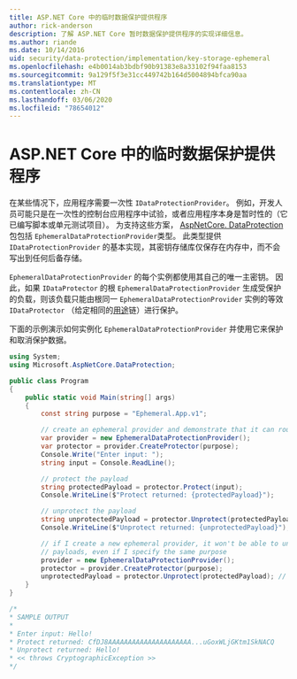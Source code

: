 ```yaml
---
title: ASP.NET Core 中的临时数据保护提供程序
author: rick-anderson
description: 了解 ASP.NET Core 暂时数据保护提供程序的实现详细信息。
ms.author: riande
ms.date: 10/14/2016
uid: security/data-protection/implementation/key-storage-ephemeral
ms.openlocfilehash: e4b0014ab3bdbf90b91383e8a33102f94faa8153
ms.sourcegitcommit: 9a129f5f3e31cc449742b164d5004894bfca90aa
ms.translationtype: MT
ms.contentlocale: zh-CN
ms.lasthandoff: 03/06/2020
ms.locfileid: "78654012"
---
```

# <a name="ephemeral-data-protection-providers-in-aspnet-core"></a>ASP.NET Core 中的临时数据保护提供程序

<a name="data-protection-implementation-key-storage-ephemeral"></a>

在某些情况下，应用程序需要一次性 `IDataProtectionProvider`。 例如，开发人员可能只是在一次性的控制台应用程序中试验，或者应用程序本身是暂时性的（它已编写脚本或单元测试项目）。 为支持这些方案， [AspNetCore. DataProtection](https://www.nuget.org/packages/Microsoft.AspNetCore.DataProtection/)包包括 `EphemeralDataProtectionProvider`类型。 此类型提供 `IDataProtectionProvider` 的基本实现，其密钥存储库仅保存在内存中，而不会写出到任何后备存储。

`EphemeralDataProtectionProvider` 的每个实例都使用其自己的唯一主密钥。 因此，如果 `IDataProtector` 的根 `EphemeralDataProtectionProvider` 生成受保护的负载，则该负载只能由根同一 `EphemeralDataProtectionProvider` 实例的等效 `IDataProtector` （给定相同的[用途](xref:security/data-protection/consumer-apis/purpose-strings#data-protection-consumer-apis-purposes)链）进行保护。

下面的示例演示如何实例化 `EphemeralDataProtectionProvider` 并使用它来保护和取消保护数据。

```csharp
using System;
using Microsoft.AspNetCore.DataProtection;

public class Program
{
    public static void Main(string[] args)
    {
        const string purpose = "Ephemeral.App.v1";

        // create an ephemeral provider and demonstrate that it can round-trip a payload
        var provider = new EphemeralDataProtectionProvider();
        var protector = provider.CreateProtector(purpose);
        Console.Write("Enter input: ");
        string input = Console.ReadLine();

        // protect the payload
        string protectedPayload = protector.Protect(input);
        Console.WriteLine($"Protect returned: {protectedPayload}");

        // unprotect the payload
        string unprotectedPayload = protector.Unprotect(protectedPayload);
        Console.WriteLine($"Unprotect returned: {unprotectedPayload}");

        // if I create a new ephemeral provider, it won't be able to unprotect existing
        // payloads, even if I specify the same purpose
        provider = new EphemeralDataProtectionProvider();
        protector = provider.CreateProtector(purpose);
        unprotectedPayload = protector.Unprotect(protectedPayload); // THROWS
    }
}

/*
* SAMPLE OUTPUT
*
* Enter input: Hello!
* Protect returned: CfDJ8AAAAAAAAAAAAAAAAAAAAA...uGoxWLjGKtm1SkNACQ
* Unprotect returned: Hello!
* << throws CryptographicException >>
*/
```
